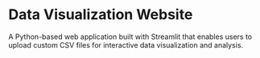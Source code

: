 # Data Visualization Website
 A Python-based web application built with Streamlit that enables users to upload custom CSV files for interactive data visualization and analysis.
